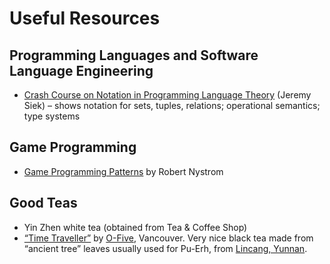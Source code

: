 # Useful Resources

## Programming Languages and Software Language Engineering
* [Crash Course on Notation in Programming Language Theory](http://siek.blogspot.no/2012/07/crash-course-on-notation-in-programming.html) (Jeremy Siek) – shows notation for sets, tuples, relations; operational semantics; type systems

## Game Programming

* [Game Programming Patterns](http://gameprogrammingpatterns.com/) by Robert Nystrom


## Good Teas

* Yin Zhen white tea (obtained from Tea & Coffee Shop)
* [“Time Traveller”](https://www.o5tea.com/collections/black-tea/products/time-traveller) by [O-Five](https://www.o5tea.com/), Vancouver. Very nice black tea made from “ancient tree” leaves usually used for Pu-Erh, from [Lincang, Yunnan](https://www.openstreetmap.org/search?query=23.7%2C99.8#map=8/23.700/99.800).
